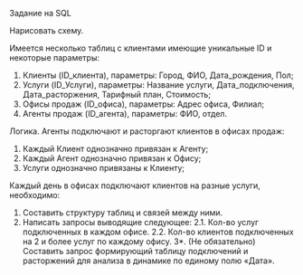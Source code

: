 Задание на SQL

Нарисовать схему.

Имеется несколько таблиц с клиентами имеющие уникальные ID и некоторые параметры:
1.  Клиенты (ID_клиента), параметры: Город, ФИО, Дата_рождения, Пол;
2.  Услуги (ID_Услуги), параметры: Название услуги, Дата_подключения, Дата_расторжения, Тарифный план, Стоимость;
3.  Офисы продаж (ID_офиса), параметры: Адрес офиса, Филиал;
4.  Агенты продаж (ID_агента), параметры: ФИО, отдел. 

Логика.
Агенты подключают и расторгают клиентов в офисах продаж:
1.  Каждый Клиент однозначно привязан к Агенту;
2.  Каждый Агент однозначно привязан к Офису;
3.  Услуги однозначно привязаны к Клиенту;
  
Каждый день в офисах подключают клиентов на разные услуги, необходимо:
1.  Составить структуру таблиц и связей между ними.
2.  Написать запросы выводящие следующее:
2.1.  Кол-во услуг подключенных в каждом офисе.
2.2.  Кол-во клиентов подключенных на 2 и более услуг по каждому офису.
3*.  (Не обязательно) Составить запрос формирующий таблицу подключений и расторжений для анализа в динамике по единому полю «Дата».
